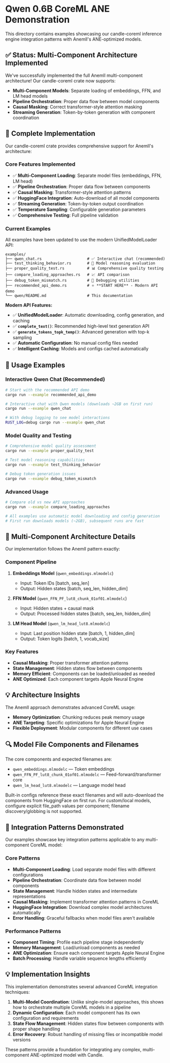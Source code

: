 # Qwen 0.6B CoreML ANE Demonstration

This directory contains examples showcasing our candle-coreml inference engine integration patterns with Anemll's ANE-optimized models.

## ✅ Status: Multi-Component Architecture Implemented

We've successfully implemented the full Anemll multi-component architecture! Our candle-coreml crate now supports:

- **Multi-Component Models**: Separate loading of embeddings, FFN, and LM head models
- **Pipeline Orchestration**: Proper data flow between model components
- **Causal Masking**: Correct transformer-style attention masking
- **Streaming Generation**: Token-by-token generation with component coordination

## 🎯 Complete Implementation

Our candle-coreml crate provides comprehensive support for Anemll's architecture:

### Core Features Implemented
- ✅ **Multi-Component Loading**: Separate model files (embeddings, FFN, LM head)
- ✅ **Pipeline Orchestration**: Proper data flow between components
- ✅ **Causal Masking**: Transformer-style attention patterns
- ✅ **HuggingFace Integration**: Auto-download of all model components
- ✅ **Streaming Generation**: Token-by-token output coordination
- ✅ **Temperature Sampling**: Configurable generation parameters
- ✅ **Comprehensive Testing**: Full pipeline validation

### Current Examples

All examples have been updated to use the modern UnifiedModelLoader API:

```
examples/
├── qwen_chat.rs                    # ✅ Interactive chat (recommended)
├── test_thinking_behavior.rs       # 🧠 Model reasoning evaluation  
├── proper_quality_test.rs          # 📊 Comprehensive quality testing
├── compare_loading_approaches.rs   # 📈 API comparison
├── debug_token_mismatch.rs         # 🔧 Debugging utilities
├── recommended_api_demo.rs         # ⭐ **START HERE** - Modern API demo
└── qwen/README.md                  # This documentation
```

**Modern API Features:**
- ✅ **UnifiedModelLoader**: Automatic downloading, config generation, and caching
- ✅ **`complete_text()`**: Recommended high-level text generation API
- ✅ **`generate_tokens_topk_temp()`**: Advanced generation with top-k sampling
- ✅ **Automatic Configuration**: No manual config files needed
- ✅ **Intelligent Caching**: Models and configs cached automatically

## 🔧 Usage Examples

### Interactive Qwen Chat (Recommended)
```bash
# Start with the recommended API demo
cargo run --example recommended_api_demo

# Interactive chat with Qwen models (downloads ~2GB on first run)
cargo run --example qwen_chat

# With debug logging to see model interactions
RUST_LOG=debug cargo run --example qwen_chat
```

### Model Quality and Testing
```bash
# Comprehensive model quality assessment
cargo run --example proper_quality_test

# Test model reasoning capabilities
cargo run --example test_thinking_behavior

# Debug token generation issues
cargo run --example debug_token_mismatch
```

### Advanced Usage
```bash
# Compare old vs new API approaches
cargo run --example compare_loading_approaches

# All examples use automatic model downloading and config generation
# First run downloads models (~2GB), subsequent runs are fast
```

## 🎯 Multi-Component Architecture Details

Our implementation follows the Anemll pattern exactly:

### Component Pipeline
1. **Embeddings Model** (`qwen_embeddings.mlmodelc`)
   - Input: Token IDs [batch, seq_len]
   - Output: Hidden states [batch, seq_len, hidden_dim]

2. **FFN Model** (`qwen_FFN_PF_lut8_chunk_01of01.mlmodelc`)
   - Input: Hidden states + causal mask
   - Output: Processed hidden states [batch, seq_len, hidden_dim]

3. **LM Head Model** (`qwen_lm_head_lut8.mlmodelc`)
   - Input: Last position hidden state [batch, 1, hidden_dim]
   - Output: Token logits [batch, 1, vocab_size]

### Key Features
- **Causal Masking**: Proper transformer attention patterns
- **State Management**: Hidden states flow between components
- **Memory Efficient**: Components can be loaded/unloaded as needed
- **ANE Optimized**: Each component targets Apple Neural Engine

## 💡 Architecture Insights

The Anemll approach demonstrates advanced CoreML usage:
- **Memory Optimization**: Chunking reduces peak memory usage
- **ANE Targeting**: Specific optimizations for Apple Neural Engine
- **Flexible Deployment**: Modular components for different use cases

## 🔍 Model File Components and Filenames

The core components and expected filenames are:

- `qwen_embeddings.mlmodelc` — Token embeddings 
- `qwen_FFN_PF_lut8_chunk_01of01.mlmodelc` — Feed-forward/transformer core
- `qwen_lm_head_lut8.mlmodelc` — Language model head

Built-in configs reference these exact filenames and will auto-download the components from HuggingFace on first run. For custom/local models, configure explicit file_path values per component; filename discovery/globbing is not supported.

## 🎨 Integration Patterns Demonstrated

Our examples showcase key integration patterns applicable to any multi-component CoreML model:

### Core Patterns
- **Multi-Component Loading**: Load separate model files with different configurations
- **Pipeline Orchestration**: Coordinate data flow between model components
- **State Management**: Handle hidden states and intermediate representations
- **Causal Masking**: Implement transformer attention patterns in CoreML
- **HuggingFace Integration**: Download complex model architectures automatically
- **Error Handling**: Graceful fallbacks when model files aren't available

### Performance Patterns  
- **Component Timing**: Profile each pipeline stage independently
- **Memory Management**: Load/unload components as needed
- **ANE Optimization**: Ensure each component targets Apple Neural Engine
- **Batch Processing**: Handle variable sequence lengths efficiently

## 💡 Implementation Insights

This implementation demonstrates several advanced CoreML integration techniques:

1. **Multi-Model Coordination**: Unlike single-model approaches, this shows how to orchestrate multiple CoreML models in a pipeline
2. **Dynamic Configuration**: Each model component has its own configuration and requirements
3. **State Flow Management**: Hidden states flow between components with proper shape handling
4. **Error Recovery**: Robust handling of missing files or incompatible model versions

These patterns provide a foundation for integrating any complex, multi-component ANE-optimized model with Candle.